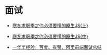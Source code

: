 # 面试

- [寒冬求职季之你必须要懂的原生JS(上)](<https://juejin.im/post/5cab0c45f265da2513734390>)

- [寒冬求职季之你必须要懂的原生JS(中)](<https://juejin.im/post/5cbd1e33e51d45789161d053>)

- [一年半经验，百度、有赞、阿里前端面试总结](<https://juejin.im/post/5befeb5051882511a8527dbe>)

